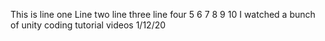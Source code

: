 This is line one
Line two
line three
line four
5
6
7
8
9
10
I watched a bunch of unity coding tutorial videos 1/12/20